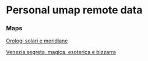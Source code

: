 # Personal umap remote data

### Maps
[Orologi solari e meridiane](https://umap.openstreetmap.fr/it/map/orologi-solari-e-meridiane_1121526)

[Venezia segreta, magica, esoterica e bizzarra](https://umap.openstreetmap.fr/it/map/venezia-segreta-magica-esoterica-e-bizzarra_1131358#16/45.4338/12.3278)

